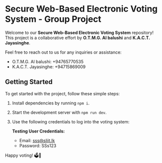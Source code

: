 # Secure Web-Based Electronic Voting System - Group Project

Welcome to our **Secure Web-Based Electronic Voting System** repository! This project is a collaborative effort by **O.T.M.G. Al balushi** and **K.A.C.T. Jayasinghe**.

Feel free to reach out to us for any inquiries or assistance:

- O.T.M.G. Al balushi: +94765770535
- K.A.C.T. Jayasinghe: +94715869009

## Getting Started

To get started with the project, follow these simple steps:

1. Install dependencies by running `npm i`.
2. Start the development server with `npm run dev`.
3. Use the following credentials to log into the voting system:

   **Testing User Credentials:**  
   - Email: sss@sliit.lk  
   - Password: SSs123

Happy voting! 🗳️🎉
